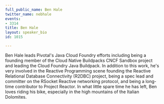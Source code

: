 ```yaml
---
full_public_name: Ben Hale
twitter_name: nebhale
events:
- 3314
title: Ben Hale
layout: speaker_bio
id: 1015

---
```

Ben Hale leads Pivotal's Java Cloud Foundry efforts including being a founding member of the Cloud Native Buildpacks CNCF Sandbox project and leading the Cloud Foundry Java Buildpack.  In addition to this work, he's very involved in the Reactive Programming scene founding the Reactive Relational Database Connectivity (R2DBC) project, being a spec lead and committer on the RSocket Reactive networking protocol, and being a long-time contributor to Project Reactor.  In what little spare time he has left, Ben loves riding his bike, especially in the high mountains of the Italian Dolomites.